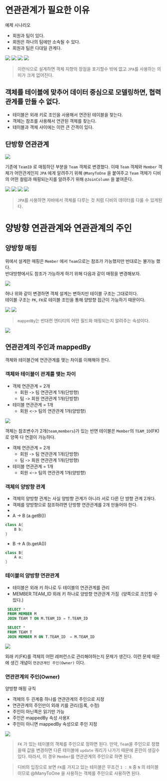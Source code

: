 # 연관관계가 필요한 이유

예제 시나리오
* 회원과 팀이 있다.
* 회원은 하나의 팀에만 소속될 수 있다.
* 회원과 팀은 다대일 관계다.


<img src="src/5.%20연관관계%20매핑%20기초/data1.png">

<img src="src/5.%20연관관계%20매핑%20기초/data2.png">

<img src="src/5.%20연관관계%20매핑%20기초/data3.png">

<img src="src/5.%20연관관계%20매핑%20기초/data4.png">

> 이런식으로 설계하면 객체 지향의 장점을 포기할수 밖에 없고 `JPA`를 사용하는 의미가 크게 없어진다.

##  객체를 테이블에 맞추어 데이터 중심으로 모델링하면, 협력 관계를 만들 수 없다.
 
* 테이블은 외래 키로 조인을 사용해서 연관된 테이블을 찾는다.
* 객체는 참조를 사용해서 연관된 객체를 찾는다.
* 테이블과 객체 사이에는 이런 큰 간격이 있다.

## 단방향 연관관계

<img src="src/5.%20연관관계%20매핑%20기초/data5.png">

기존에 `TeamID` 로 매핑하던 부분을 `Team` 객체로 변경했다.
이때 `Team`  객체와  `Member` 객체가 어떤관게인지 `JPA` 에게 알려주기 위해
`@ManyToOne` 을 붙여주고 `Team` 객체가 디비의 어떤 컬럼과 매핑되는지를 알려주기 위해
`@JoinColumn` 을 붙여준다.

<img src="src/5.%20연관관계%20매핑%20기초/data6.png">

<img src="src/5.%20연관관계%20매핑%20기초/data7.png">

<img src="src/5.%20연관관계%20매핑%20기초/data8.png">

<img src="src/5.%20연관관계%20매핑%20기초/data9.png">

> `JPA`를 사용하면 자바에서 객체를 다루는 것 처럼 디비의 데이터를 다룰 수 있게된다.

# 양방향 연관관계와 연관관계의 주인

## 양방향 매핑 

위에서 설계한 매핑은 `Member` 에서 `Team`으로는 참조가 가능했지만 반대로는 불가능 했다.  
반대방향에서도 참조가 가능하게 하기 위해 다음과 같이 매핑을 변경해보자.

<img src="src/5.%20연관관계%20매핑%20기초/data10.png">

허나 위와 같이 변경하면 객체 설계는 변하지만 테이블 구조는 그대로이다.  
테이블 구조는 `PK`, `FK`로 테이블 조인을 통해 양방향 접근이 가능하기 때문이다.

<img src="src/5.%20연관관계%20매핑%20기초/data11.png">

<img src="src/5.%20연관관계%20매핑%20기초/data12.png">

>`mappedBy`는 반대편 엔티티의 어떤 필드와 매핑되는지 알려주는 속성이다.

<img src="src/5.%20연관관계%20매핑%20기초/data13.png">

## 연관관계의 주인과 mappedBy

객체와 테이블간에 연관관계를 맺는 차이를 이해해야 한다.

### 객체와 테이블이 관계를 맺는 차이

* 객체 연관관계 = 2개
  * 회원 -> 팀 연관관계 1개(단방향)
  * 팀 -> 회원 연관관계 1개(단방향)
* 테이블 연관관계 = 1개
  *  회원 <-> 팀의 연관관계 1개(양방향)

<img src="src/5.%20연관관계%20매핑%20기초/data14.png">

객체는 참조변수가 2개(`team`,`members`)가 있는 반면
테이블은 `Member`의 `TEAM_ID`(FK) 로 양쪽 다 연결이 가능하다.

* 객체 연관관계 = 2개
  * 회원 -> 팀 연관관계 1개(단방향)
  * 팀 -> 회원 연관관계 1개(단방향)
* 테이블 연관관계 = 1개
  * 회원 <-> 팀의 연관관계 1개(양방향)

### 객체의 양방향 관계

* 객체의 양방향 관계는 사실 양방향 관계가 아니라 서로 다른 단 뱡향 관계 2개다.
* 객체를 양방향으로 참조하려면 단방향 연관관계를 2개 만들어야 한다.
* 
* A -> B (a.getB())
```java
class A{
    B b;
}
```

* B -> A (b.getA())
```java
class B{
    A a;
}
```

### 테이블의 양방향 연관관계

* 테이블은 외래 키 하나로 두 테이블의 연관관계를 관리
* MEMBER.TEAM_ID 외래 키 하나로 양방향 연관관계 가짐  (양쪽으로 조인할 수 있다.)

```sql
 SELECT *
 FROM MEMBER M
 JOIN TEAM T ON M.TEAM_ID = T.TEAM_ID

 SELECT *
 FROM TEAM T
 JOIN MEMBER M ON T.TEAM_ID  = M.TEAM_ID
```
<img src="src/5.%20연관관계%20매핑%20기초/data15.png">

외래 키(FK)를 객체의 어떤 레퍼런스로 관리해야하는지 문제가 생긴다. 
이런 문제 때문에 생긴 개념이 `연관관계인 주인(Owner)` 이다.

### 연관관계의 주인(Owner)

양방향 매핑 규칙

* 객체의 두 괸계중 하나를 연관관계의 주인으로 지정
* 연관관계의 주인만이 외래 키를 관리(등록, 수정)
* 주인이 아닌쪽은 읽기만 가능
* 주인은 mappedBy 속성 사용X 
* 주인이 아니면  mappedBy 속성으로 주인 지정

<img src="src/5.%20연관관계%20매핑%20기초/data16.png">

> `FK` 가 있는 테이블의 객체를 주인으로 정하면 된다.
> 만약, `Team`을 주인으로 정했을때 값을 변경하면 다른 테이블에 `update` 쿼리가 나가기 때문에
> 혼란이 생길수 있다. 따라서, 이 경우 `Member`를 연관관계의 주인으로 하면 된다.

> 디비의 입장으로 보면 `FK`를 가지고 있는 테이블은 무조건 `1 : N` 중 `N` 의 테이블이므로
> @ManyToOne 을 사용하는 객체를 주인으로 사용하면 된다.